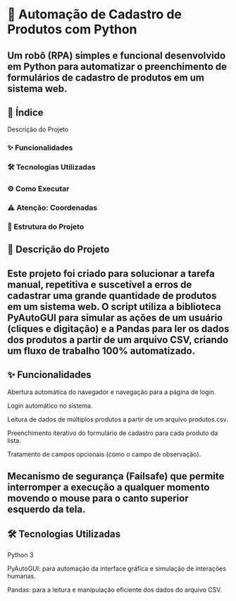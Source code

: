 # 🤖 Automação de Cadastro de Produtos com Python
Um robô (RPA) simples e funcional desenvolvido em Python para automatizar o preenchimento de formulários de cadastro de produtos em um sistema web.
---
## 📜 Índice
Descrição do Projeto

### ✨ Funcionalidades

### 🛠️ Tecnologias Utilizadas

### ⚙️ Como Executar

### ⚠️ Atenção: Coordenadas

### 📂 Estrutura do Projeto


## 📝 Descrição do Projeto
Este projeto foi criado para solucionar a tarefa manual, repetitiva e suscetível a erros de cadastrar uma grande quantidade de produtos em um sistema web. O script utiliza a biblioteca PyAutoGUI para simular as ações de um usuário (cliques e digitação) e a Pandas para ler os dados dos produtos a partir de um arquivo CSV, criando um fluxo de trabalho 100% automatizado.
---
## ✨ Funcionalidades
Abertura automática do navegador e navegação para a página de login.

Login automático no sistema.

Leitura de dados de múltiplos produtos a partir de um arquivo produtos.csv.

Preenchimento iterativo do formulário de cadastro para cada produto da lista.

Tratamento de campos opcionais (como o campo de observação).

Mecanismo de segurança (Failsafe) que permite interromper a execução a qualquer momento movendo o mouse para o canto superior esquerdo da tela.
---
## 🛠️ Tecnologias Utilizadas
Python 3

PyAutoGUI: para automação da interface gráfica e simulação de interações humanas.

Pandas: para a leitura e manipulação eficiente dos dados do arquivo CSV.
